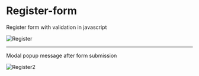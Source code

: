 # Register-form
Register form with validation in javascript<br>

![Register](https://user-images.githubusercontent.com/38325801/74726979-b0740700-5240-11ea-909c-88ebaa11ac86.png)
<p>
 <hr>

Modal popup message after form submission<br>

![Register2](https://user-images.githubusercontent.com/38325801/74727047-d13c5c80-5240-11ea-837d-c9a9ad28819c.png)

